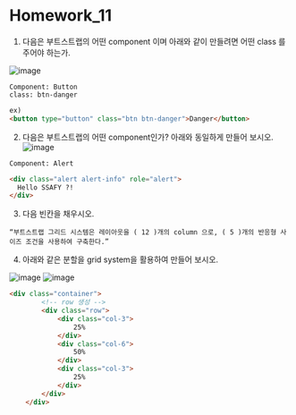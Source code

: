 # Homework_11

1. 다음은 부트스트랩의 어떤 component 이며 아래와 같이 만들려면 어떤 class 를 주어야
   하는가.

![image](https://user-images.githubusercontent.com/30791915/51573828-47f81080-1eee-11e9-9779-10e15c2a21e6.png)

```
Component: Button
class: btn-danger
```
``` html
ex)
<button type="button" class="btn btn-danger">Danger</button>
```



2. 다음은 부트스트랩의 어떤 component인가? 아래와 동일하게 만들어 보시오.  
![image](https://user-images.githubusercontent.com/30791915/51574420-09178a00-1ef1-11e9-8ee6-f51d7ae14f84.png)


```
Component: Alert
```
``` html
<div class="alert alert-info" role="alert">
  Hello SSAFY ?!
</div>
```



3. 다음 빈칸을 채우시오.  
```
“부트스트랩 그리드 시스템은 레이아웃을 ( 12 )개의 column 으로, ( 5 )개의 반응형 사이즈 조건을 사용하여 구축한다.”   
```


4. 아래와 같은 분할을 grid system을 활용하여 만들어 보시오.  

![image](https://user-images.githubusercontent.com/30791915/51574518-762b1f80-1ef1-11e9-83e3-568a7b968d11.png)
![image](https://user-images.githubusercontent.com/30791915/51574521-7c210080-1ef1-11e9-9f66-7db5ea879a9b.png)


``` html
<div class="container">
        <!-- row 생성 -->
        <div class="row">
            <div class="col-3">
                25%
            </div>
            <div class="col-6">
                50%
            </div>
            <div class="col-3">
                25%
            </div>
        </div>
    </div>
```